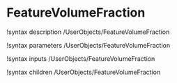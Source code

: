 <!-- MOOSE Documentation Stub: Remove this when content is added. -->

# FeatureVolumeFraction
!syntax description /UserObjects/FeatureVolumeFraction

!syntax parameters /UserObjects/FeatureVolumeFraction

!syntax inputs /UserObjects/FeatureVolumeFraction

!syntax children /UserObjects/FeatureVolumeFraction
